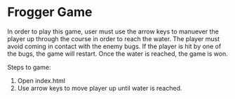 Frogger Game
===============================

In order to play this game, user must use the arrow keys to manuever the player up through the course in order to reach the water.  The player must avoid coming in contact with the enemy bugs.  If the player is hit by one of the bugs, the game will restart.  Once the water is reached, the game is won.

Steps to game:
1. Open index.html
2. Use arrow keys to move player up until water is reached.
